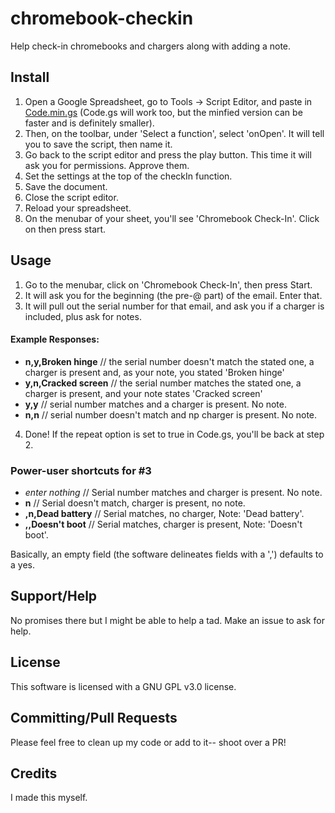 # chromebook-checkin
Help check-in chromebooks and chargers along with adding a note.

## Install
1. Open a Google Spreadsheet, go to Tools -> Script Editor, and paste in [Code.min.gs](https://github.com/iamtheyammer/chromebook-checkin/blob/master/Code.min.gs) (Code.gs will work too, but the minfied version can be faster and is definitely smaller).  
2. Then, on the toolbar, under 'Select a function', select 'onOpen'. It will tell you to save the script, then name it.  
3. Go back to the script editor and press the play button. This time it will ask you for permissions. Approve them.
4. Set the settings at the top of the checkIn function.
5. Save the document.
6. Close the script editor.
7. Reload your spreadsheet.
8. On the menubar of your sheet, you'll see 'Chromebook Check-In'. Click on then press start. 

## Usage
1. Go to the menubar, click on 'Chromebook Check-In', then press Start.
2. It will ask you for the beginning (the pre-@ part) of the email. Enter that.
3. It will pull out the serial number for that email, and ask you if a charger is included, plus ask for notes.
 #### Example Responses:
 - **n,y,Broken hinge** // the serial number doesn't match the stated one, a charger is present and, as your note, you stated 'Broken hinge'
 - **y,n,Cracked screen** // the serial number matches the stated one, a charger is present, and your note states 'Cracked screen'
 - **y,y** // serial number matches and a charger is present. No note.
 - **n,n** // serial number doesn't match and np charger is present. No note.
4. Done! If the repeat option is set to true in Code.gs, you'll be back at step 2.

### Power-user shortcuts for #3
- *enter nothing* // Serial number matches and charger is present. No note.
- **n** // Serial doesn't match, charger is present, no note.
- **,n,Dead battery** // Serial matches, no charger, Note: 'Dead battery'.
- **,,Doesn't boot** // Serial matches, charger is present, Note: 'Doesn't boot'.

Basically, an empty field (the software delineates fields with a ',') defaults to a yes.

## Support/Help
No promises there but I might be able to help a tad. Make an issue to ask for help.

## License
This software is licensed with a GNU GPL v3.0 license.

## Committing/Pull Requests
Please feel free to clean up my code or add to it-- shoot over a PR!

## Credits
I made this myself.
